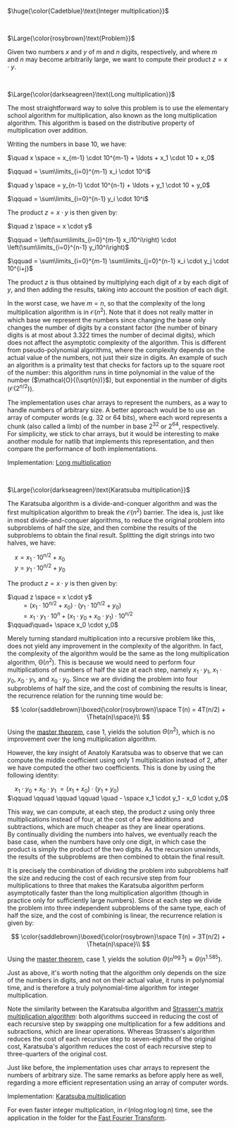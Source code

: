 $\huge{\color{Cadetblue}\text{Integer multiplication}}$

<br/>

$\Large{\color{rosybrown}\text{Problem}}$

Given two numbers $x$ and $y$ of $m$ and $n$ digits, respectively, and where $m$ and $n$ may become arbitrarily large, we want to compute their product $z = x \cdot y$.

<br/>

$\Large{\color{darkseagreen}\text{Long multiplication}}$

The most straightforward way to solve this problem is to use the elementary school algorithm for multiplication, also known as the long multiplication algorithm. This algorithm is based on the distributive property of multiplication over addition.

Writing the numbers in base 10, we have:

$\quad x \space = x_{m-1} \cdot 10^{m-1} + \ldots + x_1 \cdot 10 + x_0$  

$\qquad = \sum\limits_{i=0}^{m-1} x_i \cdot 10^i$  
  
$\quad y \space = y_{n-1} \cdot 10^{n-1} + \ldots + y_1 \cdot 10 + y_0$  

$\qquad = \sum\limits_{i=0}^{n-1} y_i \cdot 10^i$  

The product $z = x \cdot y$ is then given by:

$\quad z \space = x \cdot y$  

$\qquad = \left(\sum\limits_{i=0}^{m-1} x_i10^i\right) \cdot \left(\sum\limits_{i=0}^{n-1} y_i10^i\right)$  

$\qquad = \sum\limits_{i=0}^{m-1} \sum\limits_{j=0}^{n-1} x_i \cdot y_j \cdot 10^{i+j}$  

The product $z$ is thus obtained by multiplying each digit of $x$ by each digit of $y$, and then adding the results, taking into account the position of each digit.

In the worst case, we have $m = n$, so that the complexity of the long multiplication algorithm is in $\mathcal{O}{(n^2)}$. Note that it does not really matter in which base we represent the numbers since changing the base only changes the number of digits by a constant factor (the number of binary digits is at most about 3.322 times the number of decimal digits), which does not affect the asymptotic complexity of the algorithm. This is different from pseudo-polynomial algorithms, where the complexity depends on the actual value of the numbers, not just their size in digits. An example of such an algorithm is a primality test that checks for factors up to the square root of the number: this algorithm runs in time polynomial in the value of the number ($\mathcal{O}{(\sqrt{n})}$), but exponential in the number of digits ($\mathcal{O}{(2^{n/2})}$).

The implementation uses char arrays to represent the numbers, as a way to handle numbers of arbitrary size. A better approach would be to use an array of computer words (e.g. 32 or 64 bits), where each word represents a chunk (also called a limb) of the number in base $2^{32}$ or $2^{64}$, respectively. For simplicity, we stick to char arrays, but it would be interesting to make another module for natlib that implements this representation, and then compare the performance of both implementations.

Implementation: [Long multiplication](imp-1.c)

<br/>

$\Large{\color{darkseagreen}\text{Karatsuba multiplication}}$

The Karatsuba algorithm is a divide-and-conquer algorithm and was the first multiplication algorithm to break the $\mathcal{O}{(n^2)}$ barrier. The idea is, just like in most divide-and-conquer algorithms, to reduce the original problem into subproblems of half the size, and then combine the results of the subproblems to obtain the final result. Splitting the digit strings into two halves, we have:

$\quad x = x_1 \cdot 10^{n/2} + x_0$  
$\quad y = y_1 \cdot 10^{n/2} + y_0$  

The product $z = x \cdot y$ is then given by:

$\quad z \space = x \cdot y$  
$\qquad = (x_1 \cdot 10^{n/2} + x_0) \cdot (y_1 \cdot 10^{n/2} + y_0)$  
$\qquad= x_1 \cdot y_1 \cdot 10^n + (x_1 \cdot y_0 + x_0 \cdot y_1) \cdot 10^{n/2}$  
$\qquad\quad+ \space x_0 \cdot y_0$  

Merely turning standard multiplication into a recursive problem like this, does not yield any improvement in the complexity of the algorithm. In fact, the complexity of the algorithm would be the same as the long multiplication algorithm, $\mathcal{\Theta}{(n^2)}$. This is because we would need to perform four multiplications of numbers of half the size at each step, namely $x_1 \cdot y_1$, $x_1 \cdot y_0$, $x_0 \cdot y_1$, and $x_0 \cdot y_0$. Since we are dividing the problem into four subproblems of half the size, and the cost of combining the results is linear, the recurrence relation for the running time would be:

$$
\color{saddlebrown}\boxed{\color{rosybrown}\space T(n) = 4T(n/2) + \Theta(n)\space}\\
$$

Using the [master theorem](../../theory/recurrences/master-method.md), case 1, yields the solution $\Theta(n^2)$, which is no improvement over the long multiplication algorithm.

However, the key insight of Anatoly Karatsuba was to observe that we can compute the middle coefficient using only 1 multiplication instead of 2, after we have computed the other two coefficients. This is done by using the following identity:  

$\quad x_1 \cdot y_0 + x_0 \cdot y_1$ $= (x_1 + x_0) \cdot (y_1 + y_0)$  
$\qquad \qquad \qquad \qquad \quad - \space x_1 \cdot y_1 - x_0 \cdot y_0$

This way, we can compute, at each step, the product $z$ using only three multiplications instead of four, at the cost of a few additions and subtractions, which are much cheaper as they are linear operations.  
By continually dividing the numbers into halves, we eventually reach the base case, when the numbers have only one digit, in which case the product is simply the product of the two digits. As the recursion unwinds, the results of the subproblems are then combined to obtain the final result.

It is precisely the combination of dividing the problem into subproblems half the size and reducing the cost of each recursive step from four multiplications to three that makes the Karatsuba algorithm perform asymptotically faster than the long multiplication algorithm (though in practice only for sufficiently large numbers). Since at each step we divide the problem into three independent subproblems of the same type, each of half the size, and the cost of combining is linear, the recurrence relation is given by:

$$
\color{saddlebrown}\boxed{\color{rosybrown}\space T(n) = 3T(n/2) + \Theta(n)\space}\\
$$

Using the [master theorem](../../theory/recurrences/master-method.md), case 1, yields the solution $\Theta(n^{\log 3}) \approx \Theta(n^{1.585})$.

Just as above, it's worth noting that the algorithm only depends on the size of the numbers in digits, and not on their actual value, it runs in polynomial time, and is therefore a truly polynomial-time algorithm for integer multiplication.

Note the similarity between the Karatsuba algorithm and [Strassen's matrix multiplication algorithm](../strassen): both algorithms succeed in reducing the cost of each recursive step by swapping one multiplication for a few additions and subractions, which are linear operations. Whereas Strassen's algorithm reduces the cost of each recursive step to seven-eighths of the original cost, Karatsuba's algorithm reduces the cost of each recursive step to three-quarters of the original cost.

Just like before, the implementation uses char arrays to represent the numbers of arbitrary size. The same remarks as before apply here as well, regarding a more efficient representation using an array of computer words.

Implementation: [Karatsuba multiplication](imp-2.c)

For even faster integer multiplication, in $\mathcal{O}{(n \log{n} \log{\log{n}})}$ time, see the application in the folder for the [Fast Fourier Transform](../../fft).
